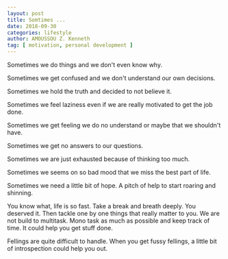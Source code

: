 ```yaml
---
layout: post
title: Somtimes ...
date: 2018-09-30
categories: lifestyle
author: AMOUSSOU Z. Kenneth
tag: [ motivation, personal development ]
---
```


Sometimes we do things and we don't even know why. 

Sometimes we get confused and we don't understand our own decisions. 

Sometimes we hold the truth and decided to not believe it. 

Sometimes we feel laziness even if we are really motivated to get the job done. 

Sometimes we get feeling we do no understand or maybe that we shouldn't have. 

Sometimes we get no answers to our questions. 

Sometimes we are just exhausted because of thinking too much.

Sometimes we seems on so bad mood that we miss the best part of life. 

Sometimes we need a little bit of hope. A pitch of help to start roaring and 
shinning.

You know what,  life is so fast. Take a break and breath deeply. You deserved it. 
Then tackle one by one things that really matter to you. We are not build to multitask.
Mono task as much as possible and keep track of time.  It could help you get stuff done. 

Fellings are quite difficult to handle. When you get fussy fellings, a little bit of introspection could help you out. 
